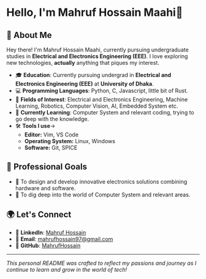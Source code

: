 # Hello, I'm Mahruf Hossain Maahi👋

## 🌟 About Me

Hey there! I'm Mahruf Hossain Maahi, currently pursuing undergraduate studies in **Electrical and Electronics Engineering (EEE)**. I love exploring new technologies, **actually** anything that piques my interest.

- 🎓 **Education**: Currently pursuing undergrad in **Electrical and Electronics Engineering (EEE)** at **University of Dhaka**.
- 💻 **Programming Languages**: Python, C, Javascript, little bit of Rust.
- 🔬 **Fields of Interest**: Electrical and Electronics Engineering, Machine Learning, Robotics, Computer Vision, AI, Embedded System etc.
- 🌱 **Currently Learning**: Computer System and relevant coding, trying to go deep with the knowledge.
- 🛠 **Tools I use**->
  - **Editor:** Vim, VS Code
  - **Operating System:** Linux, Windows
  - **Software:** Git, SPICE 


## 💼 Professional Goals

- 🔧 To design and develop innovative electronics solutions combining hardware and software.
- 🤖 To dig deep into the world of Computer System and relevant areas.


## 🌍 Let's Connect

- 💼 **LinkedIn**: [Mahruf Hossain](https://www.linkedin.com/in/mahruf-hossain-4804a7221/)
- 📧 **Email**: mahrufhossain97@gmail.com
- 🎯 **GitHub**: [MahrufHossain](https://github.com/MahrufHossain)

---

*This personal README was crafted to reflect my passions and journey as I continue to learn and grow in the world of tech!*
